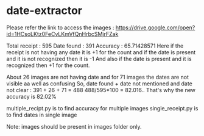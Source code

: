 # date-extractor
Please refer the link to access the images : https://drive.google.com/open?id=1HCsoLKtz0FeCvLKmVfQnHrbcSMjrFZak

Total receipt : 595
Date found : 391
Accuracy : 65.71428571
Here if the receipt is not having any date it is +1 for the count and if the date is present and it is not recognized then it is -1
And also if the date is present and it is recognized then +1 for the count.

About 26 images are not having date and for 71 images the dates are not visible aa well as confusing
So, date found + date not mentioned and date not clear : 391 + 26 + 71 = 488
488/595*100 = 82.016..
That's why the new accuracy is 82.02%


multiple_recipt.py is to find accuracy for multiple images
single_receipt.py is to find dates in single image

Note: images should be present in images folder only.
